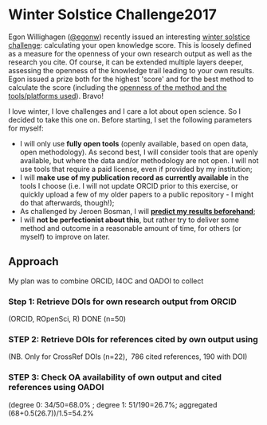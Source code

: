 # Winter Solstice Challenge2017

Egon Willighagen ([@egonw](https://github.com/egonw)) recently issued an interesting [winter solstice challenge](http://chem-bla-ics.blogspot.nl/2017/11/winter-solstice-challenge-what-is-your.html): calculating your open knowledge score. This is loosely defined as a measure for the openness of your own research output as well as the research you cite. Of course, it can be extended multiple layers deeper, assessing the openness of the knowledge trail leading to your own results. Egon issued a prize both for the highest 'score' and for the best method to calculate the score (including the [openness of the method and the tools/platforms used](https://twitter.com/MsPhelps/status/935180455334334473)). Bravo!

I love winter, I love challenges and I care a lot about open science. So I decided to take this one on. Before starting, I set the following parameters for myself:

- I will only use **fully open tools** (openly available, based on open data, open methodology). As second best, I will consider tools that are openly available, but where the data and/or methodology are not open. I will not use tools that require a paid license, even if provided by my institution;
- I will **make use of my publication record as currently available** in the tools I choose (i.e. I will not update ORCID prior to this exercise, or quickly upload a few of my older papers to a public repository - I might do that afterwards, though!);
- As challenged by Jeroen Bosman, I will **[predict my results beforehand](https://twitter.com/MsPhelps/status/940659850543030273)**;
- I will **not be perfectionist about this**, but rather try to deliver some method and outcome in a reasonable amount of time, for others (or myself) to improve on later.

## Approach
My plan was to combine ORCID, I4OC and OADOI to collect 

### Step 1: Retrieve DOIs for own research output from ORCID
(ORCID, ROpenSci, R) DONE (n=50)
### STEP 2: Retrieve DOIs for references cited by own output using 
(NB. Only for CrossRef DOIs (n=22),  786 cited references, 190 with DOI)
### STEP 3: Check OA availability of own output and cited references using OADOI
(degree 0: 34/50=68.0% ; degree 1: 51/190=26.7%; aggregated (68+0.5(26.7))/1.5=54.2%
